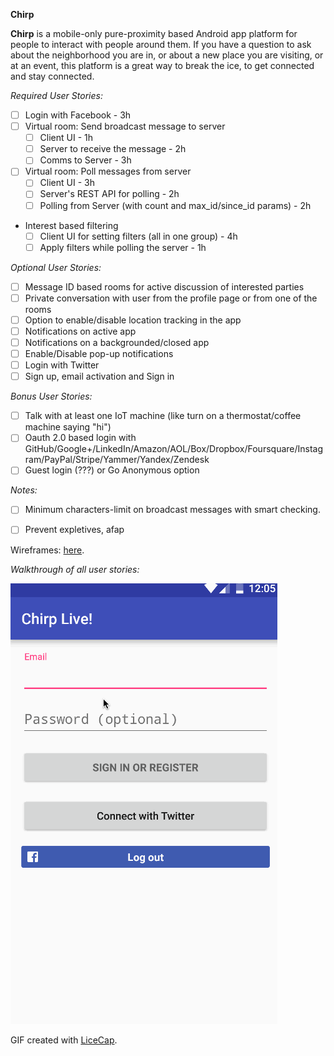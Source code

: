**Chirp**

**Chirp** is a mobile-only pure-proximity based Android app platform for people to interact with people around them. If you have a question to ask about the neighborhood you are in, or about a new place you are visiting, or at an event, this platform is a great way to break the ice, to get connected and stay connected.

*Required User Stories:*
* [ ] Login with Facebook - 3h
* [ ] Virtual room: Send broadcast message to server
  * [ ] Client UI - 1h
  * [ ] Server to receive the message - 2h
  * [ ] Comms to Server - 3h
* [ ] Virtual room: Poll messages from server
  * [ ] Client UI - 3h
  * [ ] Server's REST API for polling - 2h
  * [ ] Polling from Server (with count and max_id/since_id params) - 2h 
* Interest based filtering
  * [ ] Client UI for setting filters (all in one group) - 4h
  * [ ] Apply filters while polling the server - 1h

*Optional User Stories:*
* [ ] Message ID based rooms for active discussion of interested parties
* [ ] Private conversation with user from the profile page or from one of the rooms
* [ ] Option to enable/disable location tracking in the app
* [ ] Notifications on active app
* [ ] Notifications on a backgrounded/closed app
* [ ] Enable/Disable pop-up notifications
* [ ] Login with Twitter
* [ ] Sign up, email activation and Sign in

*Bonus User Stories:*
* [ ] Talk with at least one IoT machine (like turn on a thermostat/coffee machine saying "hi")
* [ ] Oauth 2.0 based login with GitHub/Google+/LinkedIn/Amazon/AOL/Box/Dropbox/Foursquare/Instagram/PayPal/Stripe/Yammer/Yandex/Zendesk
* [ ] Guest login (???) or Go Anonymous option

*Notes:*
* [ ] Minimum characters-limit on broadcast messages with smart checking.
* [ ] Prevent expletives, afap


Wireframes: <a href="https://popapp.in/w/projects/56d7933afc8bc907550fc94c/mockups">here</a>.

*Walkthrough of all user stories:*

![Video Walkthrough](demo.gif)

GIF created with [LiceCap](http://www.cockos.com/licecap/).